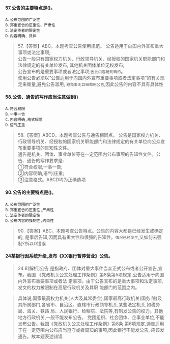 #### 57.公告的主要特点是()。
    A.公布范围的广泛性
    B.郑重宣告的庄重性、严肃性
    C.法定作者的限定性
    D.内容明确、具体
    
>   57.【答案】ABC。本题考查公告使用规范。
公告适用于向国内外宣布重大事项或法定事项; <br>
公告一般只有国家权力机关、行政领导机关、经授权的国家机关职能部门和法律规定的有关单位发布,
其他机关团体单位无权发布;<br>
公告宣布的是重要事项或者法定事项;`因此内容是明确的`。<br>
使用公告必须以“公告适用于向国内外宣布重要事项或者法定事项”的有关规定来衡量,避免公告滥用,
`避免事无巨细都用公告`,因此公告的内容不具有具体性<br>

#### 58.公告、通告的写作应当注意做到()
    A.符合权限
    B.一事一告
    C.内容明确,格式规范
    D.语气庄重
    
>   58.【答案】ABCD。本题考查公告与通告相同点。
公告是国家权力机关、行政领导机关、经授权的国家机关职能部门和法律规定的有关单位向公众宣布重要事项的告知性文件。<br>
通告是机关、团体、事业单位等在一定范围内公布事项的告知性文件。公告、通告的写作要求是:<br>
①符合权限,一事一告;<br>
②内容明确,语气(庄重;<br>
③注意格式。ABCD均为正确选项<br>


#### 90.公告的主要特点是()。
    A.公布范围的广泛性
    B.郑重宣告的庄重性,严肃性
    C.法定作者的限定性
    D.公布内容的强制性,约束性
>   90.【答案】ABC。本题考查公告特点。公告的内容大都是已经发生或确定的,
是事后告知,因而具有重大性和很强的告知性。`情况已经发生`,又如何去强制?所以D错误

#### 24某银行因系统升级,发布《XX银行暂停营业》公告。
>   24.B[解析]公告,是指政府、团体对重大事件当众正式公布或者公开宣告,宣布。我国
    《党政机关公文处理工作条例》第8条第5项规定,公告适用于向国内外宣布重要事项或者法
    定事项。由于公告宣布的是重大事项和法定事项,发文的权力被限制在高层行政机关及其职
    能部门的范围之内。
    
>   具体说,国家最高权力机关(人大及其常委会),国家最高行政机关(国务
    院)及其所属部门,各省市、自治区、直辖市行政领导机关,某些法定机关,如税务局、海关、铁路
    局、人民银行、检察院、法院等,有制发公告的权力。其他地方行政机关,一般不能发布公告。
    党团组织、社会团体、企事业单位,不能发布公告。我国《党政机关公文处理工作条例》第8条
    第6项规定,通告适用于在一定范围内公布应当遵守或者周知的事项,因此银行不能发公告,
    应该发通告。故本题表述错误
    




